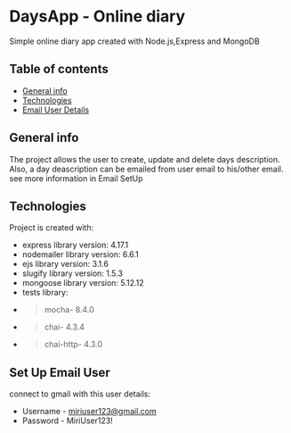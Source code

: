 # DaysApp - Online diary
Simple online diary app created with Node.js,Express and MongoDB

## Table of contents
* [General info](#general-info)
* [Technologies](#technologies)
* [Email User Details](#setup)
	
 ## General info
The project allows the user to create, update and delete days description.
Also, a day deascription can be emailed from user email to his/other email. see more information in Email SetUp
 
## Technologies
Project is created with:
* express library version: 4.17.1
* nodemailer library version: 6.6.1
* ejs library version: 3.1.6
* slugify library version: 1.5.3
* mongoose library version: 5.12.12
* tests library: 
* > mocha- 8.4.0
* >chai- 4.3.4
* >chai-http- 4.3.0
	
## Set Up Email User
connect to gmail with this user details: 
* Username - miriuser123@gmail.com
* Password - MiriUser123!




